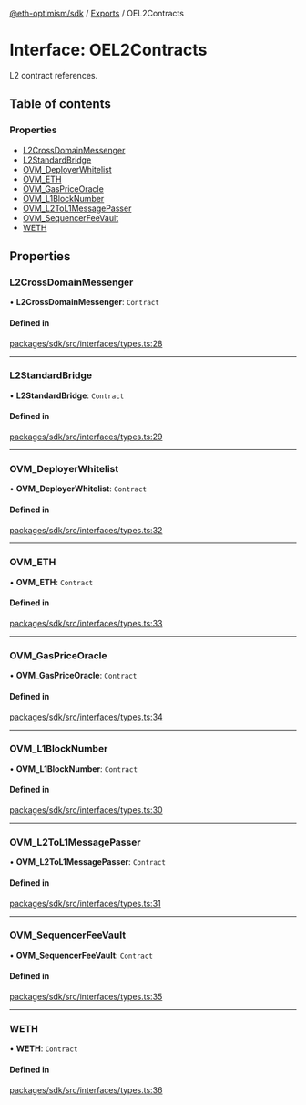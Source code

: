 [@eth-optimism/sdk](../README.md) / [Exports](../modules.md) / OEL2Contracts

# Interface: OEL2Contracts

L2 contract references.

## Table of contents

### Properties

- [L2CrossDomainMessenger](OEL2Contracts.md#l2crossdomainmessenger)
- [L2StandardBridge](OEL2Contracts.md#l2standardbridge)
- [OVM\_DeployerWhitelist](OEL2Contracts.md#ovm_deployerwhitelist)
- [OVM\_ETH](OEL2Contracts.md#ovm_eth)
- [OVM\_GasPriceOracle](OEL2Contracts.md#ovm_gaspriceoracle)
- [OVM\_L1BlockNumber](OEL2Contracts.md#ovm_l1blocknumber)
- [OVM\_L2ToL1MessagePasser](OEL2Contracts.md#ovm_l2tol1messagepasser)
- [OVM\_SequencerFeeVault](OEL2Contracts.md#ovm_sequencerfeevault)
- [WETH](OEL2Contracts.md#weth)

## Properties

### L2CrossDomainMessenger

• **L2CrossDomainMessenger**: `Contract`

#### Defined in

[packages/sdk/src/interfaces/types.ts:28](https://github.com/ethereum-optimism/optimism/blob/e5a9fd56/packages/sdk/src/interfaces/types.ts#L28)

___

### L2StandardBridge

• **L2StandardBridge**: `Contract`

#### Defined in

[packages/sdk/src/interfaces/types.ts:29](https://github.com/ethereum-optimism/optimism/blob/e5a9fd56/packages/sdk/src/interfaces/types.ts#L29)

___

### OVM\_DeployerWhitelist

• **OVM\_DeployerWhitelist**: `Contract`

#### Defined in

[packages/sdk/src/interfaces/types.ts:32](https://github.com/ethereum-optimism/optimism/blob/e5a9fd56/packages/sdk/src/interfaces/types.ts#L32)

___

### OVM\_ETH

• **OVM\_ETH**: `Contract`

#### Defined in

[packages/sdk/src/interfaces/types.ts:33](https://github.com/ethereum-optimism/optimism/blob/e5a9fd56/packages/sdk/src/interfaces/types.ts#L33)

___

### OVM\_GasPriceOracle

• **OVM\_GasPriceOracle**: `Contract`

#### Defined in

[packages/sdk/src/interfaces/types.ts:34](https://github.com/ethereum-optimism/optimism/blob/e5a9fd56/packages/sdk/src/interfaces/types.ts#L34)

___

### OVM\_L1BlockNumber

• **OVM\_L1BlockNumber**: `Contract`

#### Defined in

[packages/sdk/src/interfaces/types.ts:30](https://github.com/ethereum-optimism/optimism/blob/e5a9fd56/packages/sdk/src/interfaces/types.ts#L30)

___

### OVM\_L2ToL1MessagePasser

• **OVM\_L2ToL1MessagePasser**: `Contract`

#### Defined in

[packages/sdk/src/interfaces/types.ts:31](https://github.com/ethereum-optimism/optimism/blob/e5a9fd56/packages/sdk/src/interfaces/types.ts#L31)

___

### OVM\_SequencerFeeVault

• **OVM\_SequencerFeeVault**: `Contract`

#### Defined in

[packages/sdk/src/interfaces/types.ts:35](https://github.com/ethereum-optimism/optimism/blob/e5a9fd56/packages/sdk/src/interfaces/types.ts#L35)

___

### WETH

• **WETH**: `Contract`

#### Defined in

[packages/sdk/src/interfaces/types.ts:36](https://github.com/ethereum-optimism/optimism/blob/e5a9fd56/packages/sdk/src/interfaces/types.ts#L36)
